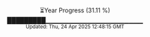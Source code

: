 <p align="center">
⏳Year Progress (31.11 %) <br>
█████████▁▁▁▁▁▁▁▁▁▁▁▁▁▁▁▁▁▁▁▁▁ <br>
<sub>Updated: Thu, 24 Apr 2025 12:48:15 GMT</sub>
</p>

